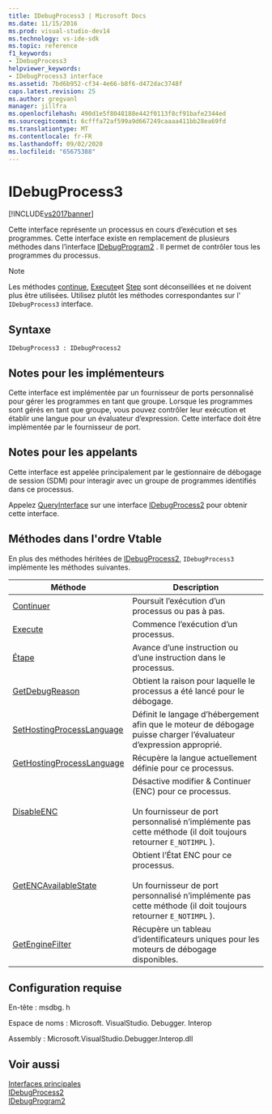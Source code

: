 ```yaml
---
title: IDebugProcess3 | Microsoft Docs
ms.date: 11/15/2016
ms.prod: visual-studio-dev14
ms.technology: vs-ide-sdk
ms.topic: reference
f1_keywords:
- IDebugProcess3
helpviewer_keywords:
- IDebugProcess3 interface
ms.assetid: 7bd6b952-cf34-4e66-b8f6-d472dac3748f
caps.latest.revision: 25
ms.author: gregvanl
manager: jillfra
ms.openlocfilehash: 490d1e5f8048188e442f0113f8cf91bafe2344ed
ms.sourcegitcommit: 6cfffa72af599a9d667249caaaa411bb28ea69fd
ms.translationtype: MT
ms.contentlocale: fr-FR
ms.lasthandoff: 09/02/2020
ms.locfileid: "65675388"
---
```

# <a name="idebugprocess3"></a>IDebugProcess3
[!INCLUDE[vs2017banner](../../../includes/vs2017banner.md)]

Cette interface représente un processus en cours d’exécution et ses programmes. Cette interface existe en remplacement de plusieurs méthodes dans l’interface [IDebugProgram2](../../../extensibility/debugger/reference/idebugprogram2.md) . Il permet de contrôler tous les programmes du processus.  
  
> [!NOTE]
> Les méthodes [continue](../../../extensibility/debugger/reference/idebugprogram2-continue.md), [Execute](../../../extensibility/debugger/reference/idebugprogram2-execute.md)et [Step](../../../extensibility/debugger/reference/idebugprogram2-step.md) sont déconseillées et ne doivent plus être utilisées. Utilisez plutôt les méthodes correspondantes sur l' `IDebugProcess3` interface.  
  
## <a name="syntax"></a>Syntaxe  
  
```  
IDebugProcess3 : IDebugProcess2  
```  
  
## <a name="notes-for-implementers"></a>Notes pour les implémenteurs  
 Cette interface est implémentée par un fournisseur de ports personnalisé pour gérer les programmes en tant que groupe. Lorsque les programmes sont gérés en tant que groupe, vous pouvez contrôler leur exécution et établir une langue pour un évaluateur d’expression. Cette interface doit être implémentée par le fournisseur de port.  
  
## <a name="notes-for-callers"></a>Notes pour les appelants  
 Cette interface est appelée principalement par le gestionnaire de débogage de session (SDM) pour interagir avec un groupe de programmes identifiés dans ce processus.  
  
 Appelez [QueryInterface](https://msdn.microsoft.com/library/62fce95e-aafa-4187-b50b-e6611b74c3b3) sur une interface [IDebugProcess2](../../../extensibility/debugger/reference/idebugprocess2.md) pour obtenir cette interface.  
  
## <a name="methods-in-vtable-order"></a>Méthodes dans l'ordre Vtable  
 En plus des méthodes héritées de [IDebugProcess2](../../../extensibility/debugger/reference/idebugprocess2.md), `IDebugProcess3` implémente les méthodes suivantes.  
  
|Méthode|Description|  
|------------|-----------------|  
|[Continuer](../../../extensibility/debugger/reference/idebugprocess3-continue.md)|Poursuit l’exécution d’un processus ou pas à pas.|  
|[Execute](../../../extensibility/debugger/reference/idebugprocess3-execute.md)|Commence l’exécution d’un processus.|  
|[Étape](../../../extensibility/debugger/reference/idebugprocess3-step.md)|Avance d’une instruction ou d’une instruction dans le processus.|  
|[GetDebugReason](../../../extensibility/debugger/reference/idebugprocess3-getdebugreason.md)|Obtient la raison pour laquelle le processus a été lancé pour le débogage.|  
|[SetHostingProcessLanguage](../../../extensibility/debugger/reference/idebugprocess3-sethostingprocesslanguage.md)|Définit le langage d’hébergement afin que le moteur de débogage puisse charger l’évaluateur d’expression approprié.|  
|[GetHostingProcessLanguage](../../../extensibility/debugger/reference/idebugprocess3-gethostingprocesslanguage.md)|Récupère la langue actuellement définie pour ce processus.|  
|[DisableENC](../../../extensibility/debugger/reference/idebugprocess3-disableenc.md)|Désactive modifier & Continuer (ENC) pour ce processus.<br /><br /> Un fournisseur de port personnalisé n’implémente pas cette méthode (il doit toujours retourner `E_NOTIMPL` ).|  
|[GetENCAvailableState](../../../extensibility/debugger/reference/idebugprocess3-getencavailablestate.md)|Obtient l’État ENC pour ce processus.<br /><br /> Un fournisseur de port personnalisé n’implémente pas cette méthode (il doit toujours retourner `E_NOTIMPL` ).|  
|[GetEngineFilter](../../../extensibility/debugger/reference/idebugprocess3-getenginefilter.md)|Récupère un tableau d’identificateurs uniques pour les moteurs de débogage disponibles.|  
  
## <a name="requirements"></a>Configuration requise  
 En-tête : msdbg. h  
  
 Espace de noms : Microsoft. VisualStudio. Debugger. Interop  
  
 Assembly : Microsoft.VisualStudio.Debugger.Interop.dll  
  
## <a name="see-also"></a>Voir aussi  
 [Interfaces principales](../../../extensibility/debugger/reference/core-interfaces.md)   
 [IDebugProcess2](../../../extensibility/debugger/reference/idebugprocess2.md)   
 [IDebugProgram2](../../../extensibility/debugger/reference/idebugprogram2.md)
